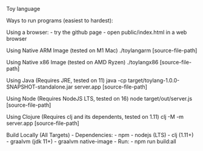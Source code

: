 Toy language 

Ways to run programs (easiest to hardest):

Using a browser: 
    - try the github page
    - open public/index.html in a web browser

Using Native ARM Image (tested on M1 Mac)
./toylangarm [source-file-path]

Using Native x86 Image (tested on AMD Ryzen)
./toylangx86 [source-file-path]

Using Java (Requires JRE, tested on 11)
java -cp target/toylang-1.0.0-SNAPSHOT-standalone.jar server.app [source-file-path]

Using Node (Requires NodeJS LTS, tested on 16)
node target/out/server.js [source-file-path]

Using Clojure (Requires clj and its dependents, tested on 1.11)
clj -M -m server.app [source-file-path]


Build Locally (All Targets)
    - Dependencies: 
        - npm 
        - nodejs (LTS) 
        - clj (1.11+) 
        - graalvm (jdk 11+) 
        - graalvm native-image 
    - Run:
        - npm run build:all